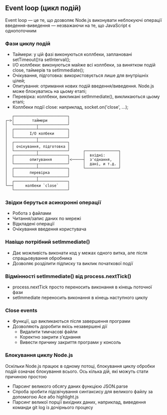 ## Event loop (цикл подій)

Event loop — це те, що дозволяє Node.js виконувати неблокуючі операції введення-виведення — незважаючи на те, що JavaScript є однопоточним

### Фази циклу подій

-   Таймери: у цій фазі виконуються коллбеки, заплановані setTimeout()та setInterval();
-   I/O коллбеки: виконуються майже всі коллбеки, за винятком подій close, таймерів та setImmediate();
-   Очікування, підготовка: використовується лише для внутрішніх цілей;
-   Опитування: отримання нових подій введення/виведення. Node.js може блокуватись на цьому етапі;
-   Перевірка: коллбеки, викликані setImmediate(), викликаються цьому етапі;
-   Коллбеки події close: наприклад, socket.on('close', ...);

```
   ┌────────────────────────┐
┌─>│        таймери         │
│  └──────────┬─────────────┘
│  ┌──────────┴─────────────┐
│  │       I/O колбеки      │
│  └──────────┬─────────────┘
│  ┌──────────┴─────────────┐
│  │ очікування, підготовка │
│  └──────────┬─────────────┘      ┌───────────────┐
│  ┌──────────┴─────────────┐      │  вхідні:      │
│  │       опитування       │<─────┤  з'єднання,   │
│  └──────────┬─────────────┘      │  дані, и т.д. │
│  ┌──────────┴─────────────┐      └───────────────┘
│  │       перевірка        │
│  └──────────┬─────────────┘
│  ┌──────────┴─────────────┐
└──┤     колбеки `close`    │
   └────────────────────────┘
```

### Звідки беруться асинхронні операції

-   Робота з файлами
-   Читання/запис даних по мережі
-   Відкладені операції
-   Очікування введення користувача

### Навіщо потрібний setImmediate()

-   Дає можливість виконати код у межах одного витка, але після спрацьовування обробника
-   Дозволяє розділити підписку та виклик початкової події

### Відмінності setImmediate() від process.nextTick()

-   process.nextTick просто переносить виконання в кінець поточної фази
-   setImmediate переносить виконання в кінець наступного циклу

### Close events

-   Функції, що викликаються після завершення програми
-   Дозволяють доробити якісь незавершені дії
    -   Видалити тимчасові файли
    -   Коректно закрити з'єднання
    -   Вивести причину закриття програми у консоль

### Блокування циклу Node.js

Оскільки Node.js працює в одному потоці, блокування циклу обробки подій означає блокування всього. Ось кілька дій, які можуть стати причиною простою

-   Парсинг великого обсягу даних функцією JSON.parse
-   Спроба зробити підсвічування синтаксису для великого файлу за допомогою Ace або highlight.js
-   Парсинг великої порції вихідних даних, наприклад, виведення команди git log із дочірнього процесу

